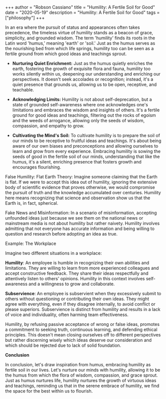 +++
author = "Robson Cassiano"
title = "Humility: A Fertile Soil for Good"
date = "2020-05-19"
description = "Humility: A Fertile Soil for Good"
tags = ["philosophy"]
+++

In an era where the pursuit of status and appearances often takes precedence, the timeless virtue of humility stands as a beacon of grace, simplicity, and grounded wisdom. The term 'humility' finds its roots in the Latin word 'humus,' meaning 'earth' or 'soil.' Just as the humus serves as the nourishing bed from which life springs, humility too can be seen as a fertile ground from which good ideas and teachings sprout.

- **Nurturing Quiet Enrichment:** Just as the humus quietly enriches the earth, fostering the growth of exquisite flora and fauna, humility too works silently within us, deepening our understanding and enriching our perspectives. It doesn't seek accolades or recognition; instead, it's a quiet presence that grounds us, allowing us to be open, receptive, and teachable.

- **Acknowledging Limits:** Humility is not about self-deprecation, but a state of grounded self-awareness where one acknowledges one's limitations and embraces the wisdom and insights of others. It's a fertile ground for good ideas and teachings, filtering out the rocks of egoism and the weeds of arrogance, allowing only the seeds of wisdom, compassion, and empathy to grow.

- **Cultivating the Mind's Soil:** To cultivate humility is to prepare the soil of our minds to be receptive to fruitful ideas and teachings. It's about being aware of our own biases and preconceptions and allowing ourselves to learn and grow from every experience. Embracing humility is sowing the seeds of good in the fertile soil of our minds, understanding that like the humus, it's a silent, enriching presence that fosters growth and encourages flourishing.

False Humility:
Flat Earth Theory: Imagine someone claiming that the Earth is flat. If we were to accept this idea out of humility, ignoring the extensive body of scientific evidence that proves otherwise, we would compromise the pursuit of truth and the knowledge accumulated over centuries. Humility here means recognizing that science and observation show us that the Earth is, in fact, spherical.

Fake News and Misinformation: In a scenario of misinformation, accepting unfounded ideas just because we see them on the national news or mainstream media is not about humility but rather naivety. Humility involves admitting that not everyone has accurate information and being willing to question and research before adopting an idea as true.

Example: The Workplace

Imagine two different situations in a workplace:

**Humility**: An employee is humble in recognizing their own abilities and limitations. They are willing to learn from more experienced colleagues and accept constructive feedback. They share their ideas respectfully and attentively listen to others' opinions. Humility in this context involves self-awareness and a willingness to grow and collaborate.

**Subservience**: An employee is subservient when they excessively submit to others without questioning or contributing their own ideas. They might agree with everything, even if they disagree internally, to avoid conflict or please superiors. Subservience is distinct from humility and results in a lack of voice and individuality, often harming team effectiveness.

Humility, by refusing passive acceptance of wrong or false ideas, promotes a commitment to seeking truth, continuous learning, and defending ethical principles. This doesn't mean closing ourselves off to different perspectives but rather discerning wisely which ideas deserve our consideration and which should be rejected due to lack of solid foundation.

**Conclusion**

In conclusion, let's draw inspiration from humus, embracing humility as fertile soil in our lives. Let's nurture our minds with humility, allowing it to be the humus from which the flora of wisdom, compassion, and grace sprout. Just as humus nurtures life, humility nurtures the growth of virtuous ideas and teachings, reminding us that in the serene embrace of humility, we find the space for the best within us to flourish.